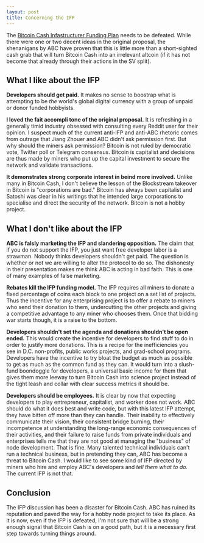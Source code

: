 ```yaml
---
layout: post
title: Concerning the IFP
---
```


The [Bitcoin Cash Infastructurer Funding Plan](https://coinspice.io/news/bitcoin-abc-will-implement-bitcoin-cash-infrastructure-fund-of-5-during-may-15-2020-upgrade/) needs to be defeated. While there were one or two decent ideas in the original proposal, the shenanigans by ABC have proven that this is little more than a short-sighted cash grab that will turn Bitcoin Cash into an irrelevant altcoin (if it has not become that already through their actions in the SV split).

## What I like about the IFP

**Developers should get paid.** It makes no sense to boostrap what is attempting to be *the* world's global digital currency with a group of unpaid or donor funded hobbyists. 

**I loved the fait accompli tone of the original proposal.** It is refreshing in a generally timid industry obsessed with consulting every Reddit user for their opinion. I suspect much of the current anti-IFP and anti-ABC rhetoric comes from outrage that Jiang Zhouer and ABC didn't ask permission first. But why should the miners ask permission? Bitcoin is not ruled by democratic vote, Twitter poll or Telegram consensus. Bitcoin is capitalist and decisions are thus made by miners who put up the capital investment to secure the network and validate transactions.

**It demonstrates strong corporate interest in beind more involved.** Unlike many in Bitcoin Cash, I don't believe the lesson of the Blockstream takeover in Bitcoin is "corporations are bad." Bitcoin has always been capitalist and Satoshi was clear in his writings that he intended large corporations to specialise and direct the security of the network. Bitcoin is not a hobby project.

## What I don't like about the IFP

**ABC is falsly marketing the IFP and slandering opposition.** The claim that if you do not support the IFP, you just want free developer labor is a strawman. Nobody thinks developers shouldn't get paid. The question is whether or not we are willing to alter the protocol to do so. The dishonesty in their presentation makes me think ABC is acting in bad faith. This is one of many examples of false marketing.

**Rebates kill the IFP funding model.** The IFP requires all miners to donate a fixed percentage of coins each block to one project on a set list of projects. Thus the incentive for any enterprising project is to offer a rebate to miners who send their donation to them, undercutting the other projects and giving a competitive advantage to any miner who chooses them. Once that bidding war starts though, it is a raise to the bottom.

**Developers shouldn't set the agenda and donations shouldn't be open ended.** This would create the incentive for developers to find stuff to do in order to justify more donations. This is a recipe for the inefficiencies you see in D.C. non-profits, public works projects, and grad-school programs. Developers have the incentive to try bloat the budget as much as possible to get as much as the common fund as they can. It would turn into a slush-fund boondoggle for developers, a universal basic income for them that gives them more leeway to turn Bitcoin Cash into science project instead of the tight leash and collar with clear success metrics it should be. 

**Developers should be employees.** It is clear by now that expecting developers to play entrepreneur, capitalist, and worker does not work. ABC should do what it does best and write code, but with this latest IFP attempt, they have bitten off more than they can handle. Their inability to effectively communicate their vision, their consistent bridge burning, their incompetence at understanding the long-range economic consequences of their activities, and their failure to raise funds from private individuals and enterprises tells me that they are not good at managing the "business" of node development. That is fine. Many talented technical individuals can't run a technical business, but in pretending they can, ABC has become a threat to Bitcoin Cash. I would like to see some kind of IFP directed by miners who hire and employ ABC's developers and *tell them what to do.* The current IFP is not that.

## Conclusion

The IFP discussion has been a disaster for Bitcoin Cash. ABC has ruined its reputation and paved the way for a hobby node project to take its place. As it is now, even if the IFP is defeated, I'm not sure that will be a strong enough signal that Bitcoin Cash is on a good path, but it is a necessary first step towards turning things around.
